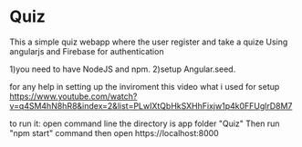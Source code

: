 # Quiz

This a simple quiz webapp where the user register and take a quize
Using angularjs and Firebase for authentication 



1)you need to have NodeJS and npm.
2)setup Angular.seed.

for any help in setting up the inviroment this video what i used for setup https://www.youtube.com/watch?v=q4SM4hN8hR8&index=2&list=PLwIXtQbHkSXHhFixjw1p4k0FFUglrD8M7


to run it: open command line the directory is app folder "Quiz"
Then run "npm start" command
then open https://localhost:8000
